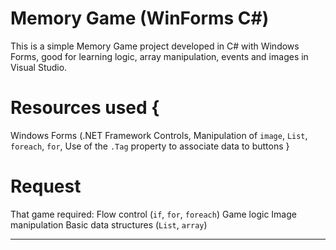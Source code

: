 # Memory Game (WinForms C#)

This is a simple Memory Game project developed in C# with Windows Forms, good for learning logic, array manipulation, events and images in Visual Studio.

# Resources used {
  Windows Forms (.NET Framework 
  Controls,
  Manipulation of `image`, `List`, `foreach`, `for`,
  Use of the `.Tag` property to associate data to buttons
}

# Request

That game required:
Flow control (`if`, `for`, `foreach`)
Game logic
Image manipulation
Basic data structures (`List`, `array`)

---

